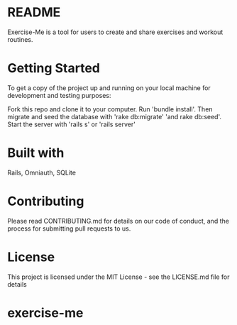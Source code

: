 # README

Exercise-Me is a tool for users to create and share exercises and workout routines.

# Getting Started

To get a copy of the project up and running on your local machine for development and testing purposes:

Fork this repo and clone it to your computer. Run 'bundle install'. Then migrate and seed the database with 'rake db:migrate' 'and rake db:seed'.
Start the server with 'rails s' or 'rails server'

# Built with
Rails, Omniauth, SQLite

# Contributing
Please read CONTRIBUTING.md for details on our code of conduct, and the process for submitting pull requests to us.

# License

This project is licensed under the MIT License - see the LICENSE.md file for details

# exercise-me
